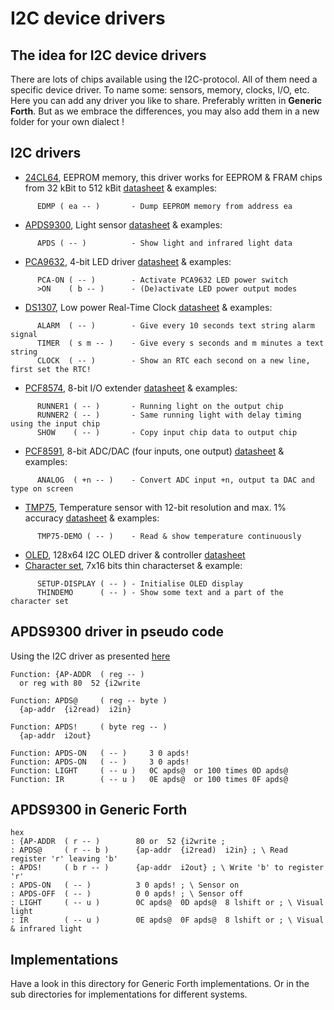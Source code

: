 # I2C device drivers

## The idea for I2C device drivers
There are lots of chips available using the I2C-protocol. All of them need a specific device driver. To name some: sensors, memory, clocks, I/O, etc. Here you can add any driver you like to share. Preferably written in **Generic Forth**. But as we embrace the differences, you may also add them in a new folder for your own dialect !

## I2C drivers

- [24CL64](24CL64.f), EEPROM memory, this driver works for EEPROM & FRAM chips from 32 kBit to 512 kBit [datasheet](http://ww1.microchip.com/downloads/en/devicedoc/Atmel-3350-SEEPROM-AT24C64B-Datasheet.pdf) & examples:
```
      EDMP ( ea -- )       - Dump EEPROM memory from address ea
```
- [APDS9300](APDS9300.f), Light sensor [datasheet](https://docs.broadcom.com/docs/AV02-1077EN) & examples:
```
      APDS ( -- )          - Show light and infrared light data 
```
- [PCA9632](PCA9632.f), 4-bit LED driver [datasheet](https://www.nxp.com/docs/en/data-sheet/PCA9632.pdf) & examples:
```
      PCA-ON ( -- )        - Activate PCA9632 LED power switch 
      >ON    ( b -- )      - (De)activate LED power output modes
```
- [DS1307](DS1307.f), Low power Real-Time Clock [datasheet](https://datasheets.maximintegrated.com/en/ds/DS1307.pdf) & examples:
```
      ALARM  ( -- )        - Give every 10 seconds text string alarm signal
      TIMER  ( s m -- )    - Give every s seconds and m minutes a text string
      CLOCK  ( -- )        - Show an RTC each second on a new line, first set the RTC!
```
- [PCF8574](PCF8574.f), 8-bit I/O extender [datasheet](https://www.nxp.com/docs/en/data-sheet/PCF8574_PCF8574A.pdf) & examples:
```
      RUNNER1 ( -- )       - Running light on the output chip 
      RUNNER2 ( -- )       - Same running light with delay timing using the input chip
      SHOW    ( -- )       - Copy input chip data to output chip 
```
- [PCF8591](PCF8591.f), 8-bit ADC/DAC (four inputs, one output) [datasheet](https://www.nxp.com/docs/en/data-sheet/PCF8591.pdf) & examples:
```
      ANALOG  ( +n -- )    - Convert ADC input +n, output ta DAC and type on screen 
```
- [TMP75](TMP75.f), Temperature sensor with 12-bit resolution and max. 1% accuracy [datasheet](https://www.ti.com/lit/gpn/tmp75) & examples:
```
      TMP75-DEMO ( -- )    - Read & show temperature continuously
```
- [OLED](ssd1306-setup-(128x64)-a.f ), 128x64 I2C OLED driver & controller [datasheet](http://www.adafruit.com/datasheets/SSD1306.pdf)
- [Character set](ssd1306-thin-chars.f), 7x16 bits thin characterset & example:
```
      SETUP-DISPLAY ( -- ) - Initialise OLED display
      THINDEMO      ( -- ) - Show some text and a part of the character set
```

## APDS9300 driver in pseudo code

Using the I2C driver as presented [here](../)

``` 
Function: {AP-ADDR  ( reg -- )
  or reg with 80  52 {i2write

Function: APDS@     ( reg -- byte )
  {ap-addr  {i2read)  i2in}

Function: APDS!     ( byte reg -- )
  {ap-addr  i2out}

Function: APDS-ON   ( -- )     3 0 apds!
Function: APDS-ON   ( -- )     3 0 apds!
Function: LIGHT     ( -- u )   0C apds@  or 100 times 0D apds@
Function: IR        ( -- u )   0E apds@  or 100 times 0F apds@
```

## APDS9300 in Generic Forth
```
hex
: {AP-ADDR  ( r -- )        80 or  52 {i2write ;
: APDS@     ( r -- b )      {ap-addr  {i2read)  i2in} ; \ Read register 'r' leaving 'b'
: APDS!     ( b r -- )      {ap-addr  i2out} ; \ Write 'b' to register 'r'
: APDS-ON   ( -- )          3 0 apds! ; \ Sensor on
: APDS-OFF  ( -- )          0 0 apds! ; \ Sensor off
: LIGHT     ( -- u )        0C apds@  0D apds@  8 lshift or ; \ Visual light
: IR        ( -- u )        0E apds@  0F apds@  8 lshift or ; \ Visual & infrared light
```

## Implementations
Have a look in this directory for Generic Forth implementations. Or in the sub directories for implementations for different systems.

